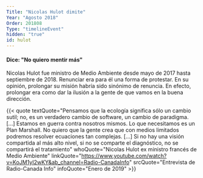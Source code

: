 ```yaml
---
Title: "Nicolas Hulot dimite"
Year: "Agosto 2018"
Order: 201808
Type: "timelineEvent"
hidden: "true"
id: hulot
---
```


#### Dice: "No quiero mentir más"

Nicolas Hulot fue ministro de Medio Ambiente desde mayo de 2017 hasta septiembre de 2018. Renunciar era para él una forma de protestar. En su opinión, prolongar su misión habría sido sinónimo de renuncia. En efecto, prolongar era como dar la ilusión a la gente de que vamos en la buena dirección.

{{< quote textQuote="Pensamos que la ecología significa sólo un cambio sutil; no, es un verdadero cambio de software, un cambio de paradigma. [...] Estamos en guerra contra nosotros mismos. Lo que necesitamos es un Plan Marshall. No quiero que la gente crea que con medios limitados podremos resolver ecuaciones tan complejas. [...] Si no hay una visión compartida al más alto nivel, si no se comparte el diagnóstico, no se compartirá el tratamiento" whoQuote="Nicolas Hulot ex ministro francés de Medio Ambiente" linkQuote="https://www.youtube.com/watch?v=KoJM1yI2wKY&ab_channel=Radio-CanadaInfo" srcQuote="Entrevista de Radio-Canada Info" infoQuote="Enero de 2019" >}}
